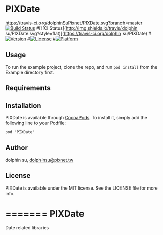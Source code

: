 # PIXDate
https://travis-ci.org/dolphinSuPixnet/PIXDate.svg?branch=master
[![Build Status](https://travis-ci.org/dolphinSuPixnet/PIXDate.svg?branch=master)](https://travis-ci.org/dolphinSuPixnet/PIXDate)
#[![CI Status](http://img.shields.io/travis/dolphin su/PIXDate.svg?style=flat)](https://travis-ci.org/dolphin su/PIXDate)
#[![Version](https://img.shields.io/cocoapods/v/PIXDate.svg?style=flat)](http://cocoadocs.org/docsets/PIXDate)
#[![License](https://img.shields.io/cocoapods/l/PIXDate.svg?style=flat)](http://cocoadocs.org/docsets/PIXDate)
#[![Platform](https://img.shields.io/cocoapods/p/PIXDate.svg?style=flat)](http://cocoadocs.org/docsets/PIXDate)

## Usage

To run the example project, clone the repo, and run `pod install` from the Example directory first.

## Requirements

## Installation

PIXDate is available through [CocoaPods](http://cocoapods.org). To install
it, simply add the following line to your Podfile:

    pod "PIXDate"

## Author

dolphin su, dolphinsu@pixnet.tw

## License

PIXDate is available under the MIT license. See the LICENSE file for more info.

=======
PIXDate
=======

Date related libraries
